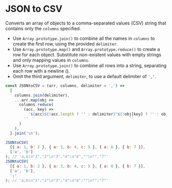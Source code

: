 # JSON to CSV

Converts an array of objects to a comma-separated values (CSV) string that contains only the `columns` specified.

* Use `Array.prototype.join()` to combine all the names in `columns` to create the first row, using the provided `delimiter`.
* Use `Array.prototype.map()` and `Array.prototype.reduce()` to create a row for each object. Substitute non-existent values with empty strings and only mapping values in `columns`.
* Use `Array.prototype.join()` to combine all rows into a string, separating each row with a newline ().
* Omit the third argument, `delimiter`, to use a default delimiter of `','`.

```js
const JSONtoCSV = (arr, columns, delimiter = ',') =>
  [
    columns.join(delimiter),
    ...arr.map(obj =>
      columns.reduce(
        (acc, key) =>
          `${acc}${!acc.length ? '' : delimiter}"${!obj[key] ? '' : obj[key]}"`,
        ''
      )
    ),
  ].join('\n');
```

```js
JSONtoCSV(
  [{ a: 1, b: 2 }, { a: 3, b: 4, c: 5 }, { a: 6 }, { b: 7 }],
  ['a', 'b']
); // 'a,b\n"1","2"\n"3","4"\n"6",""\n"","7"'
JSONtoCSV(
  [{ a: 1, b: 2 }, { a: 3, b: 4, c: 5 }, { a: 6 }, { b: 7 }],
  ['a', 'b'],
  ';'
); // 'a;b\n"1";"2"\n"3";"4"\n"6";""\n"";"7"'
```
